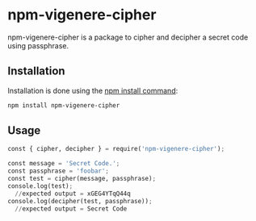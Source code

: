 # npm-vigenere-cipher

npm-vigenere-cipher is a package to cipher and decipher a secret code using passphrase.

## Installation

Installation is done using the [npm install command](https://docs.npmjs.com/downloading-and-installing-packages-locally):

```bash
npm install npm-vigenere-cipher
```

## Usage

```python
const { cipher, decipher } = require('npm-vigenere-cipher');

const message = 'Secret Code.';
const passphrase = 'foobar';
const test = cipher(message, passphrase);
console.log(test);
  //expected output = xGEG4YTqQ44q
console.log(decipher(test, passphrase));
  //expected output = Secret Code
```